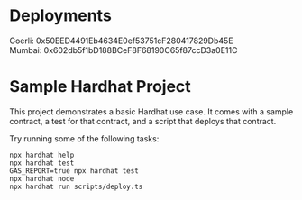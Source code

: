 # Deployments
Goerli: 0x50EED4491Eb4634E0ef53751cF280417829Db45E <br>
Mumbai: 0x602db5f1bD188BCeF8F68190C65f87ccD3a0E11C

# Sample Hardhat Project

This project demonstrates a basic Hardhat use case. It comes with a sample contract, a test for that contract, and a script that deploys that contract.

Try running some of the following tasks:

```shell
npx hardhat help
npx hardhat test
GAS_REPORT=true npx hardhat test
npx hardhat node
npx hardhat run scripts/deploy.ts
```
